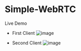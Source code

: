 # Simple-WebRTC
Live Demo
- First Client
![image](https://github.com/DevSpirit-Man/Simple-WebRTC/assets/129690754/1d16f00d-8441-4d95-a490-1025434cc00b)

- Second Client
![image](https://github.com/DevSpirit-Man/Simple-WebRTC/assets/129690754/0e5bca45-6487-41be-bc97-49d5c28fc839)

